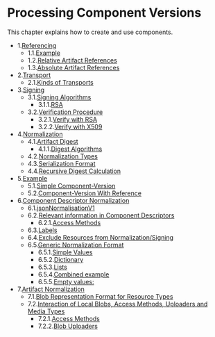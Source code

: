 # Processing Component Versions

This chapter explains how to create and use components.

* 1.[Referencing](01-references.md#referencing)
  * 1.1.[Example](01-references.md#example)
  * 1.2.[Relative Artifact References](01-references.md#relative-artifact-references)
  * 1.3.[Absolute Artifact References](01-references.md#absolute-artifact-references)
* 2.[Transport](02-transport.md#transport)
  * 2.1.[Kinds of Transports](02-transport.md#kinds-of-transports)
* 3.[Signing](03-signing.md#signing)
  * 3.1.[Signing Algorithms](03-signing.md#signing-algorithms)
    * 3.1.1.[RSA](03-signing.md#rsa)
  * 3.2.[Verification Procedure](03-signing.md#verification-procedure)
    * 3.2.1.[Verify with RSA](03-signing.md#verify-with-rsa)
    * 3.2.2.[Verify with X509](03-signing.md#verify-with-x509)
* 4.[Normalization](04-digest.md#normalization)
  * 4.1.[Artifact Digest](04-digest.md#artifact-digest)
    * 4.1.1.[Digest Algorithms](04-digest.md#digest-algorithms)
  * 4.2.[Normalization Types](04-digest.md#normalization-types)
  * 4.3.[Serialization Format](04-digest.md#serialization-format)
  * 4.4.[Recursive Digest Calculation](04-digest.md#recursive-digest-calculation)
* 5.[Example](04-digest.md#example)
  * 5.1.[Simple Component-Version](04-digest.md#simple-component-version)
  * 5.2.[Component-Version With Reference](04-digest.md#component-version-with-reference)
* 6.[Component Descriptor Normalization](04-digest.md#component-descriptor-normalization)
  * 6.1.[jsonNormalisationV1](04-digest.md#jsonnormalisationv1)
  * 6.2.[Relevant information in Component Descriptors](04-digest.md#relevant-information-in-component-descriptors)
    * 6.2.1.[Access Methods](04-digest.md#access-methods)
  * 6.3.[Labels](04-digest.md#labels)
  * 6.4.[Exclude Resources from Normalization/Signing](04-digest.md#exclude-resources-from-normalizationsigning)
  * 6.5.[Generic Normalization Format](04-digest.md#generic-normalization-format)
    * 6.5.1.[Simple Values](04-digest.md#simple-values)
    * 6.5.2.[Dictionary](04-digest.md#dictionary)
    * 6.5.3.[Lists](04-digest.md#lists)
    * 6.5.4.[Combined example](04-digest.md#combined-example)
    * 6.5.5.[Empty values:](04-digest.md#empty-values)
* 7.[Artifact Normalization](04-digest.md#artifact-normalization)
  * 7.1.[Blob Representation Format for Resource Types](04-digest.md#blob-representation-format-for-resource-types)
  * 7.2.[Interaction of Local Blobs, Access Methods, Uploaders and Media Types](04-digest.md#interaction-of-local-blobs-access-methods-uploaders-and-media-types)
    * 7.2.1.[Access Methods](04-digest.md#access-methods)
    * 7.2.2.[Blob Uploaders](04-digest.md#blob-uploaders)
